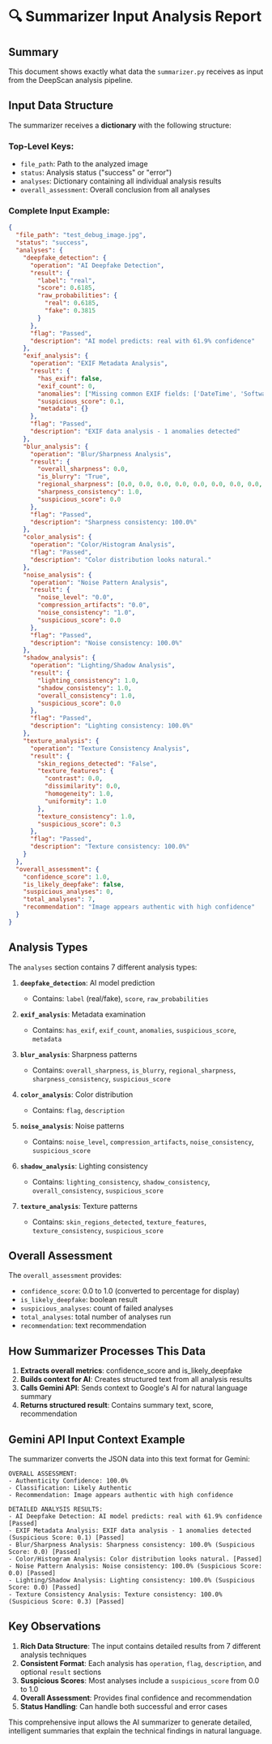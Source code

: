 # 🔍 Summarizer Input Analysis Report

## Summary

This document shows exactly what data the `summarizer.py` receives as input from the DeepScan analysis pipeline.

## Input Data Structure

The summarizer receives a **dictionary** with the following structure:

### Top-Level Keys:
- `file_path`: Path to the analyzed image
- `status`: Analysis status ("success" or "error")  
- `analyses`: Dictionary containing all individual analysis results
- `overall_assessment`: Overall conclusion from all analyses

### Complete Input Example:

```json
{
  "file_path": "test_debug_image.jpg",
  "status": "success",
  "analyses": {
    "deepfake_detection": {
      "operation": "AI Deepfake Detection",
      "result": {
        "label": "real",
        "score": 0.6185,
        "raw_probabilities": {
          "real": 0.6185,
          "fake": 0.3815
        }
      },
      "flag": "Passed",
      "description": "AI model predicts: real with 61.9% confidence"
    },
    "exif_analysis": {
      "operation": "EXIF Metadata Analysis",
      "result": {
        "has_exif": false,
        "exif_count": 0,
        "anomalies": ["Missing common EXIF fields: ['DateTime', 'Software', 'Make', 'Model']"],
        "suspicious_score": 0.1,
        "metadata": {}
      },
      "flag": "Passed",
      "description": "EXIF data analysis - 1 anomalies detected"
    },
    "blur_analysis": {
      "operation": "Blur/Sharpness Analysis",
      "result": {
        "overall_sharpness": 0.0,
        "is_blurry": "True",
        "regional_sharpness": [0.0, 0.0, 0.0, 0.0, 0.0, 0.0, 0.0, 0.0, 0.0],
        "sharpness_consistency": 1.0,
        "suspicious_score": 0.0
      },
      "flag": "Passed",
      "description": "Sharpness consistency: 100.0%"
    },
    "color_analysis": {
      "operation": "Color/Histogram Analysis",
      "flag": "Passed",
      "description": "Color distribution looks natural."
    },
    "noise_analysis": {
      "operation": "Noise Pattern Analysis",
      "result": {
        "noise_level": "0.0",
        "compression_artifacts": "0.0",
        "noise_consistency": "1.0",
        "suspicious_score": 0.0
      },
      "flag": "Passed",
      "description": "Noise consistency: 100.0%"
    },
    "shadow_analysis": {
      "operation": "Lighting/Shadow Analysis",
      "result": {
        "lighting_consistency": 1.0,
        "shadow_consistency": 1.0,
        "overall_consistency": 1.0,
        "suspicious_score": 0.0
      },
      "flag": "Passed",
      "description": "Lighting consistency: 100.0%"
    },
    "texture_analysis": {
      "operation": "Texture Consistency Analysis",
      "result": {
        "skin_regions_detected": "False",
        "texture_features": {
          "contrast": 0.0,
          "dissimilarity": 0.0,
          "homogeneity": 1.0,
          "uniformity": 1.0
        },
        "texture_consistency": 1.0,
        "suspicious_score": 0.3
      },
      "flag": "Passed",
      "description": "Texture consistency: 100.0%"
    }
  },
  "overall_assessment": {
    "confidence_score": 1.0,
    "is_likely_deepfake": false,
    "suspicious_analyses": 0,
    "total_analyses": 7,
    "recommendation": "Image appears authentic with high confidence"
  }
}
```

## Analysis Types

The `analyses` section contains 7 different analysis types:

1. **`deepfake_detection`**: AI model prediction
   - Contains: `label` (real/fake), `score`, `raw_probabilities`

2. **`exif_analysis`**: Metadata examination  
   - Contains: `has_exif`, `exif_count`, `anomalies`, `suspicious_score`, `metadata`

3. **`blur_analysis`**: Sharpness patterns
   - Contains: `overall_sharpness`, `is_blurry`, `regional_sharpness`, `sharpness_consistency`, `suspicious_score`

4. **`color_analysis`**: Color distribution
   - Contains: `flag`, `description`

5. **`noise_analysis`**: Noise patterns
   - Contains: `noise_level`, `compression_artifacts`, `noise_consistency`, `suspicious_score`

6. **`shadow_analysis`**: Lighting consistency
   - Contains: `lighting_consistency`, `shadow_consistency`, `overall_consistency`, `suspicious_score`

7. **`texture_analysis`**: Texture patterns
   - Contains: `skin_regions_detected`, `texture_features`, `texture_consistency`, `suspicious_score`

## Overall Assessment

The `overall_assessment` provides:
- `confidence_score`: 0.0 to 1.0 (converted to percentage for display)
- `is_likely_deepfake`: boolean result
- `suspicious_analyses`: count of failed analyses
- `total_analyses`: total number of analyses run
- `recommendation`: text recommendation

## How Summarizer Processes This Data

1. **Extracts overall metrics**: confidence_score and is_likely_deepfake
2. **Builds context for AI**: Creates structured text from all analysis results
3. **Calls Gemini API**: Sends context to Google's AI for natural language summary
4. **Returns structured result**: Contains summary text, score, recommendation

## Gemini API Input Context Example

The summarizer converts the JSON data into this text format for Gemini:

```
OVERALL ASSESSMENT:
- Authenticity Confidence: 100.0%
- Classification: Likely Authentic
- Recommendation: Image appears authentic with high confidence

DETAILED ANALYSIS RESULTS:
- AI Deepfake Detection: AI model predicts: real with 61.9% confidence [Passed]
- EXIF Metadata Analysis: EXIF data analysis - 1 anomalies detected (Suspicious Score: 0.1) [Passed]
- Blur/Sharpness Analysis: Sharpness consistency: 100.0% (Suspicious Score: 0.0) [Passed]
- Color/Histogram Analysis: Color distribution looks natural. [Passed]
- Noise Pattern Analysis: Noise consistency: 100.0% (Suspicious Score: 0.0) [Passed]
- Lighting/Shadow Analysis: Lighting consistency: 100.0% (Suspicious Score: 0.0) [Passed]
- Texture Consistency Analysis: Texture consistency: 100.0% (Suspicious Score: 0.3) [Passed]
```

## Key Observations

1. **Rich Data Structure**: The input contains detailed results from 7 different analysis techniques
2. **Consistent Format**: Each analysis has `operation`, `flag`, `description`, and optional `result` sections
3. **Suspicious Scores**: Most analyses include a `suspicious_score` from 0.0 to 1.0
4. **Overall Assessment**: Provides final confidence and recommendation
5. **Status Handling**: Can handle both successful and error cases

This comprehensive input allows the AI summarizer to generate detailed, intelligent summaries that explain the technical findings in natural language.
